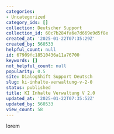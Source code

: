 ```yaml
---
categories:
- Uncategorized
category_ids: []
collection: Deutscher Support
collection_id: 60c7b284fa6e7d669e9d5f8e
created_at: '2025-01-22T07:35:29Z'
created_by: 560533
helpful_count: null
id: 67909fc18510436a11a76700
keywords: []
not_helpful_count: null
popularity: 0.5
site: DialogShift Support Deutsch
slug: ki-inhalte-verwaltung-v-2-0
status: published
title: KI Inhalte Verwaltung V 2.0
updated_at: '2025-01-22T07:35:52Z'
updated_by: 560533
view_count: 58
---
```


lorem